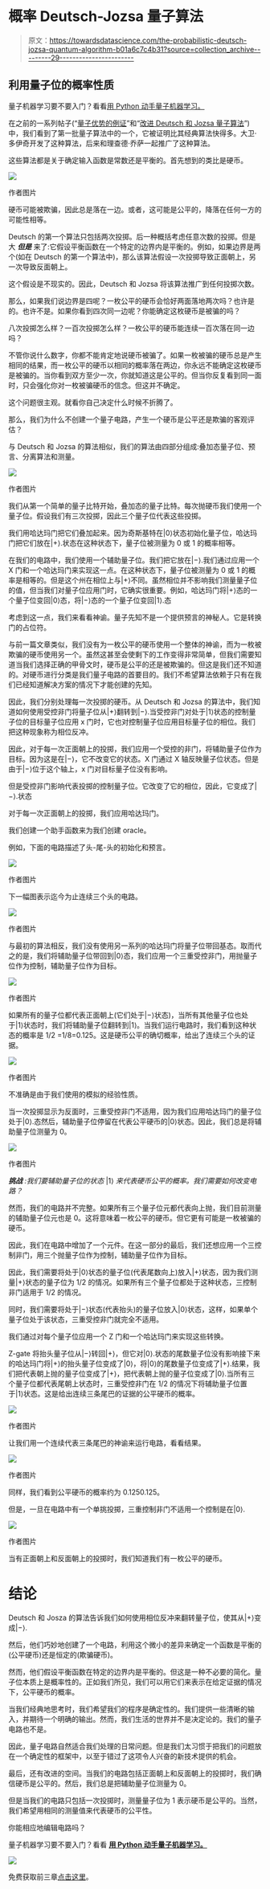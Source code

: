 # 概率 Deutsch-Jozsa 量子算法

> 原文：<https://towardsdatascience.com/the-probabilistic-deutsch-jozsa-quantum-algorithm-b01a6c7c4b31?source=collection_archive---------29----------------------->

## 利用量子位的概率性质

量子机器学习要不要入门？看看[用 Python 动手量子机器学习。](https://www.pyqml.com/page?ref=medium_prob&dest=/)

在之前的一系列帖子(“[量子优势的例证](/an-illustrative-case-of-quantum-advantage-6dd1a0168a73)”和“[改进 Deutsch 和 Jozsa 量子算法](/improving-the-deutsch-and-jozsa-quantum-algorithm-760b2dab12b3)”)中，我们看到了第一批量子算法中的一个，它被证明比其经典算法快得多。大卫·多伊奇开发了这种算法，后来和理查德·乔萨一起推广了这种算法。

这些算法都是关于确定输入函数是常数还是平衡的。首先想到的类比是硬币。

![](img/500a34f9aacef7555408f1a3eef87bef.png)

作者图片

硬币可能被欺骗，因此总是落在一边。或者，这可能是公平的，降落在任何一方的可能性相等。

Deutsch 的第一个算法只包括两次投掷。后一种概括考虑任意次数的投掷。但是大 ***但是*** 来了:它假设平衡函数在一个特定的边界内是平衡的。例如，如果边界是两个(如在 Deutsch 的第一个算法中)，那么该算法假设一次投掷导致正面朝上，另一次导致反面朝上。

这个假设是不现实的。因此，Deutsch 和 Jozsa 将该算法推广到任何投掷次数。

那么，如果我们说边界是四呢？一枚公平的硬币会恰好两面落地两次吗？也许是的。也许不是。如果你看到四次同一边呢？你能确定这枚硬币是被骗的吗？

八次投掷怎么样？一百次投掷怎么样？一枚公平的硬币能连续一百次落在同一边吗？

不管你说什么数字，你都不能肯定地说硬币被骗了。如果一枚被骗的硬币总是产生相同的结果，而一枚公平的硬币以相同的概率落在两边，你永远不能确定这枚硬币是被骗的。当你看到双方至少一次，你就知道这是公平的。但当你反复看到同一面时，只会强化你对一枚被骗硬币的信念。但这并不确定。

这个问题很主观。就看你自己决定什么时候不折腾了。

那么，我们为什么不创建一个量子电路，产生一个硬币是公平还是欺骗的客观评估？

与 Deutsch 和 Jozsa 的算法相似，我们的算法由四部分组成:叠加态量子位、预言、分离算法和测量。

![](img/88d1bf8d2bffea21c33103abc2d9d6fc.png)

作者图片

我们从第一个简单的量子比特开始，叠加态的量子比特。每次抛硬币我们使用一个量子位。假设我们有三次投掷，因此三个量子位代表这些投掷。

我们用哈达玛门把它们叠加起来。因为奇斯基特在|0⟩状态初始化量子位，哈达玛门把它们放在|+⟩.状态在这种状态下，量子位被测量为 0 或 1 的概率相等。

在我们的电路中，我们使用一个辅助量子位。我们把它放在|−⟩.我们通过应用一个 X 门和一个哈达玛门来实现这一点。在这种状态下，量子位被测量为 0 或 1 的概率是相等的。但是这个州在相位上与|+⟩不同。虽然相位并不影响我们测量量子位的值，但当我们对量子位应用门时，它确实很重要。例如，哈达玛门将|+⟩态的一个量子位变回|0⟩态，将|−⟩态的一个量子位变回|1⟩.态

考虑到这一点，我们来看看神谕。量子先知不是一个提供预言的神秘人。它是转换门的占位符。

与前一篇文章类似，我们没有为一枚公平的硬币使用一个整体的神谕，而为一枚被欺骗的硬币使用另一个。虽然这甚至会使剩下的工作变得非常简单，但我们需要知道当我们选择正确的甲骨文时，硬币是公平的还是被欺骗的。但这是我们还不知道的。对硬币进行分类是我们量子电路的首要目的。我们不希望算法依赖于只有在我们已经知道解决方案的情况下才能创建的先知。

因此，我们分别处理每一次投掷的硬币。从 Deutsch 和 Jozsa 的算法中，我们知道如何使用受控非门将量子位从|+⟩翻转到|−⟩.当受控非门对处于|1⟩状态的控制量子位的目标量子位应用 x 门时，它也对控制量子位应用目标量子位的相位。我们把这种现象称为相位反冲。

因此，对于每一次正面朝上的投掷，我们应用一个受控的非门，将辅助量子位作为目标。因为这是在|−⟩，它不改变它的状态。X 门通过 X 轴反映量子位状态。但是由于|−⟩位于这个轴上，x 门对目标量子位没有影响。

但是受控非门影响代表投掷的控制量子位。它改变了它的相位，因此，它变成了|−⟩.状态

对于每一次正面朝上的投掷，我们应用哈达玛门。

我们创建一个助手函数来为我们创建 oracle。

例如，下面的电路描述了头-尾-头的初始化和预言。

![](img/4ca46b3bf24ea5e084de7fc29c9ed03a.png)

作者图片

下一幅图表示迄今为止连续三个头的电路。

![](img/d1d29861c5fc903b1707c098f6c26743.png)

作者图片

与最初的算法相反，我们没有使用另一系列的哈达玛门将量子位带回基态。取而代之的是，我们将辅助量子位带回到|0⟩态，我们应用一个三重受控非门，用抛量子位作为控制，辅助量子位作为目标。

![](img/1c42a91df056b60dba6b2bf2b2c43a71.png)

作者图片

如果所有的量子位都代表正面朝上(它们处于|−⟩状态)，当所有其他量子位也处于|1⟩状态时，我们将辅助量子位翻转到|1⟩。当我们运行电路时，我们看到这种状态的概率是 1/2 =1/8=0.125。这是硬币公平的确切概率，给出了连续三个头的证据。

![](img/5e77a325bce327725963ce2f51a1235f.png)

作者图片

不准确是由于我们使用的模拟的经验性质。

当一次投掷显示为反面时，三重受控非门不适用，因为我们应用哈达玛门的量子位处于|0⟩.态然后，辅助量子位停留在代表公平硬币的|0⟩状态。因此，我们总是将辅助量子位测量为 0。

![](img/438993cf228ec88434338c1424db5dde.png)

作者图片

***挑战*** *:我们要辅助量子位的状态* |1⟩ *来代表硬币公平的概率。我们需要如何改变电路？*

然而，我们的电路并不完整。如果所有三个量子位元都代表向上抛，我们目前测量的辅助量子位元也是 0。这将意味着一枚公平的硬币。但它更有可能是一枚被骗的硬币。

因此，我们在电路中增加了一个元件。在这一部分的最后，我们还想应用一个三控制非门，用三个抛量子位作为控制，辅助量子位作为目标。

因此，我们需要将处于|0⟩状态的量子位(代表尾数向上)放入|+⟩状态，因为我们测量|+⟩状态的量子位为 1/2 的情况。如果所有三个量子位都处于这种状态，三控制非门适用于 1/2 的情况。

同时，我们需要将处于|−⟩状态(代表抬头)的量子位放入|0⟩状态，这样，如果单个量子位处于该状态，三重受控非门就完全不适用。

我们通过对每个量子位应用一个 Z 门和一个哈达玛门来实现这些转换。

Z-gate 将抬头量子位从|−⟩转回|+⟩，但它对|0⟩.状态的尾数量子位没有影响接下来的哈达玛门将|+⟩的抬头量子位变成了|0⟩，将|0⟩的尾数量子位变成了|+⟩.结果，我们把代表朝上抛的量子位变成了|+⟩，把代表朝上抛的量子位变成了|0⟩.当所有三个量子位都代表尾朝上状态时，三重受控非门在 1/2 的情况下将辅助量子位置于|1⟩状态。这是给出连续三条尾巴的证据的公平硬币的概率。

![](img/881438bab68acd1e8ca2a9fdb9b0928d.png)

作者图片

让我们用一个连续代表三条尾巴的神谕来运行电路，看看结果。

![](img/eca1cb9d4daed905a8efc7c00e479db6.png)

作者图片

同样，我们看到公平硬币的概率约为 0.1250.125。

但是，一旦在电路中有一个单挑投掷，三重控制非门不适用一个控制是在|0⟩.

![](img/5238988f41662c57d214c976f3cb2650.png)

作者图片

当有正面朝上和反面朝上的投掷时，我们知道我们有一枚公平的硬币。

# 结论

Deutsch 和 Josza 的算法告诉我们如何使用相位反冲来翻转量子位，使其从|+⟩变成|−⟩.

然后，他们巧妙地创建了一个电路，利用这个微小的差异来确定一个函数是平衡的(公平硬币)还是恒定的(欺骗硬币)。

然而，他们假设平衡函数在特定的边界内是平衡的。但这是一种不必要的简化。量子位本质上是概率性的。正如我们所见，我们可以用它们来表示在给定证据的情况下，公平硬币的概率。

当我们经典地思考时，我们希望我们的程序是确定性的。我们提供一些清晰的输入，并期待一个明确的输出。然而，我们生活的世界并不是决定论的。我们的量子电路也不是。

因此，量子电路自然适合我们处理的日常问题。但是我们太习惯于把我们的问题放在一个确定性的框架中，以至于错过了这项令人兴奋的新技术提供的机会。

最后，还有改进的空间。当我们的电路包括正面朝上和反面朝上的投掷时，我们确信硬币是公平的。然后，我们总是把辅助量子位测量为 0。

但是当我们的电路只包括一次投掷时，测量量子位为 1 表示硬币是公平的。当然，我们希望用相同的测量值来代表硬币的公平性。

你能相应地编辑电路吗？

量子机器学习要不要入门？看看 [**用 Python 动手量子机器学习。**](https://www.pyqml.com/page?ref=medium_prob&dest=/)

![](img/c3892c668b9d47f57e47f1e6d80af7b6.png)

免费获取前三章[点击这里](https://www.pyqml.com/page?ref=medium_prob&dest=/)。